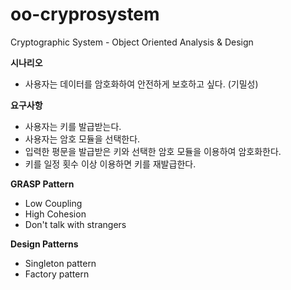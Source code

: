 # oo-cryprosystem
Cryptographic System - Object Oriented Analysis &amp; Design

**시나리오** <br> 
- 사용자는 데이터를 암호화하여 안전하게 보호하고 싶다. (기밀성) <br>

**요구사항** <br>
- 사용자는 키를 발급받는다.
- 사용자는 암호 모듈을 선택한다.
- 입력한 평문을 발급받은 키와 선택한 암호 모듈을 이용하여 암호화한다.
- 키를 일정 횟수 이상 이용하면 키를 재발급한다.

**GRASP Pattern** <br>
- Low Coupling
- High Cohesion
- Don't talk with strangers

**Design Patterns** <br>
- Singleton pattern
- Factory pattern
